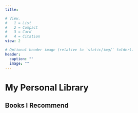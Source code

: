 ```yaml
---
title: 

# View.
#   1 = List
#   2 = Compact
#   3 = Card
#   4 = Citation
view: 2

# Optional header image (relative to `static/img/` folder).
header:
  caption: ""
  image: ""
---
```


<h1 class="customHeading"> My Personal Library </h1>

<h2 class="customHeading"> Books I Recommend</h2>
